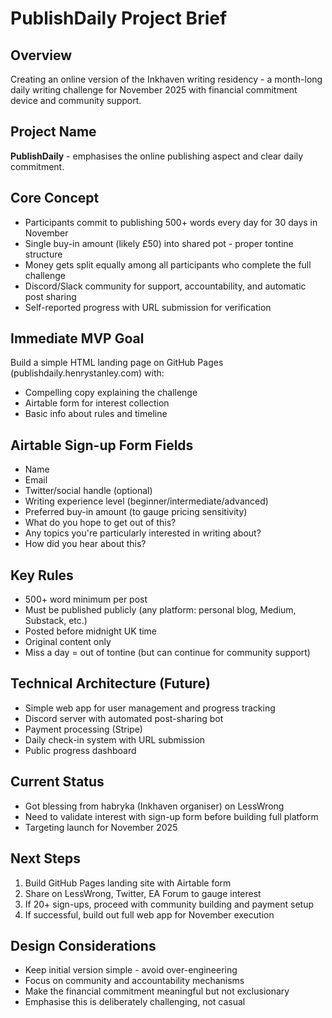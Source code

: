 # PublishDaily Project Brief

## Overview
Creating an online version of the Inkhaven writing residency - a month-long daily writing challenge for November 2025 with financial commitment device and community support.

## Project Name
**PublishDaily** - emphasises the online publishing aspect and clear daily commitment.

## Core Concept
- Participants commit to publishing 500+ words every day for 30 days in November
- Single buy-in amount (likely £50) into shared pot - proper tontine structure
- Money gets split equally among all participants who complete the full challenge
- Discord/Slack community for support, accountability, and automatic post sharing
- Self-reported progress with URL submission for verification

## Immediate MVP Goal
Build a simple HTML landing page on GitHub Pages (publishdaily.henrystanley.com) with:
- Compelling copy explaining the challenge
- Airtable form for interest collection
- Basic info about rules and timeline

## Airtable Sign-up Form Fields
- Name
- Email  
- Twitter/social handle (optional)
- Writing experience level (beginner/intermediate/advanced)
- Preferred buy-in amount (to gauge pricing sensitivity)
- What do you hope to get out of this?
- Any topics you're particularly interested in writing about?
- How did you hear about this?

## Key Rules
- 500+ word minimum per post
- Must be published publicly (any platform: personal blog, Medium, Substack, etc.)
- Posted before midnight UK time
- Original content only
- Miss a day = out of tontine (but can continue for community support)

## Technical Architecture (Future)
- Simple web app for user management and progress tracking
- Discord server with automated post-sharing bot
- Payment processing (Stripe)
- Daily check-in system with URL submission
- Public progress dashboard

## Current Status
- Got blessing from habryka (Inkhaven organiser) on LessWrong
- Need to validate interest with sign-up form before building full platform
- Targeting launch for November 2025

## Next Steps
1. Build GitHub Pages landing site with Airtable form
2. Share on LessWrong, Twitter, EA Forum to gauge interest
3. If 20+ sign-ups, proceed with community building and payment setup
4. If successful, build out full web app for November execution

## Design Considerations
- Keep initial version simple - avoid over-engineering
- Focus on community and accountability mechanisms
- Make the financial commitment meaningful but not exclusionary
- Emphasise this is deliberately challenging, not casual
